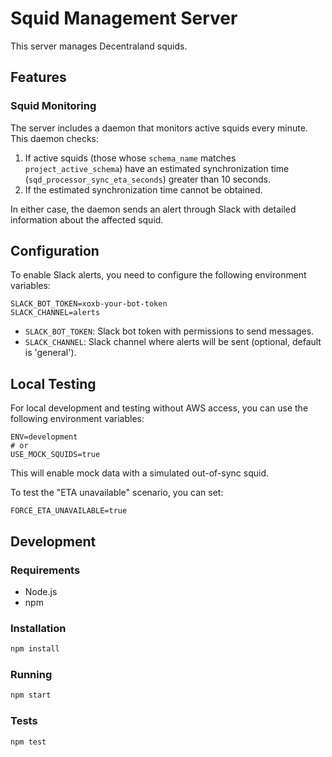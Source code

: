 # Squid Management Server

This server manages Decentraland squids.

## Features

### Squid Monitoring

The server includes a daemon that monitors active squids every minute. This daemon checks:

1. If active squids (those whose `schema_name` matches `project_active_schema`) have an estimated synchronization time (`sqd_processor_sync_eta_seconds`) greater than 10 seconds.
2. If the estimated synchronization time cannot be obtained.

In either case, the daemon sends an alert through Slack with detailed information about the affected squid.

## Configuration

To enable Slack alerts, you need to configure the following environment variables:

```
SLACK_BOT_TOKEN=xoxb-your-bot-token
SLACK_CHANNEL=alerts
```

- `SLACK_BOT_TOKEN`: Slack bot token with permissions to send messages.
- `SLACK_CHANNEL`: Slack channel where alerts will be sent (optional, default is 'general').

## Local Testing

For local development and testing without AWS access, you can use the following environment variables:

```
ENV=development
# or
USE_MOCK_SQUIDS=true
```

This will enable mock data with a simulated out-of-sync squid.

To test the "ETA unavailable" scenario, you can set:

```
FORCE_ETA_UNAVAILABLE=true
```

## Development

### Requirements

- Node.js
- npm

### Installation

```bash
npm install
```

### Running

```bash
npm start
```

### Tests

```bash
npm test
``` 